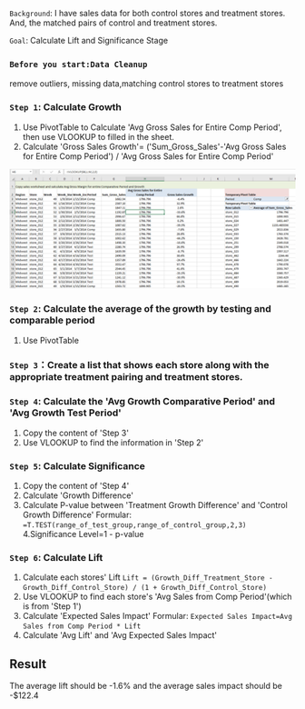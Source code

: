 `Background`: I have sales data for both control stores and treatment stores. And, the matched pairs of control and treatment stores.

`Goal`: Calculate Lift and Significance Stage

### `Before you start:Data Cleanup`
remove outliers, missing data,matching control stores to treatment stores

### `Step 1`: Calculate Growth
1. Use PivotTable to Calculate 'Avg Gross Sales for Entire Comp Period', then use VLOOKUP to filled in the sheet. 
2. Calculate 'Gross Sales Growth'= ('Sum_Gross_Sales'-'Avg Gross Sales for Entire Comp Period') / 'Avg Gross Sales for Entire Comp Period'

![](https://github.com/casper-7/A-B-testing-projects/blob/master/case1_image/case3-1.png)

### `Step 2`: Calculate the average of the growth by testing and comparable period
1. Use PivotTable

### `Step 3`：Create a list that shows each store along with the appropriate treatment pairing and treatment stores.

### `Step 4`: Calculate the 'Avg Growth Comparative Period' and 'Avg Growth Test Period'
1. Copy the content of 'Step 3'
2. Use VLOOKUP to find the information in 'Step 2'

### `Step 5`: Calculate Significance
1. Copy the content of 'Step 4'
2. Calculate 'Growth Difference'
3. Calculate P-value between 'Treatment Growth Difference' and 'Control Growth Difference'
Formular: `=T.TEST(range_of_test_group,range_of_control_group,2,3)`
4.Significance Level=1 - p-value

### `Step 6`: Calculate Lift
1. Calculate each stores' Lift
`Lift = (Growth_Diff_Treatment_Store - Growth_Diff_Control_Store) / (1 + Growth_Diff_Control_Store)`
2. Use VLOOKUP to find each store's 'Avg Sales from Comp Period'(which is from 'Step 1')
3. Calculate 'Expected Sales Impact'
Formular: `Expected Sales Impact=Avg Sales from Comp Period * Lift`
4. Calculate 'Avg Lift' and 'Avg Expected Sales Impact'

## Result
The average lift should be -1.6% and the average sales impact should be -$122.4

